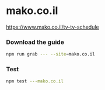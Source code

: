 # mako.co.il

https://www.mako.co.il/tv-tv-schedule

### Download the guide

```sh
npm run grab --- --site=mako.co.il
```

### Test

```sh
npm test ---mako.co.il
```
